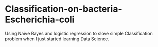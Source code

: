 # Classification-on-bacteria-Escherichia-coli
Using Naïve Bayes and logistic regression to slove simple Classification problem when I just started learning Data Science.
